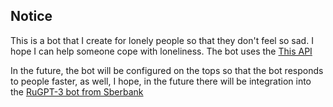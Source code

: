 ## Notice
This is a bot that I create for lonely people so that they don't feel so sad. I hope I can help someone cope with loneliness. The bot uses the [This API](https://8768zwfurd.execute-api.us-east-1.amazonaws.com/v1/compliments)

In the future, the bot will be configured on the tops so that the bot responds to people faster, as well, I hope, in the future there will be integration into the [RuGPT-3 bot from Sberbank](https://github.com/sberbank-ai/ru-gpts)